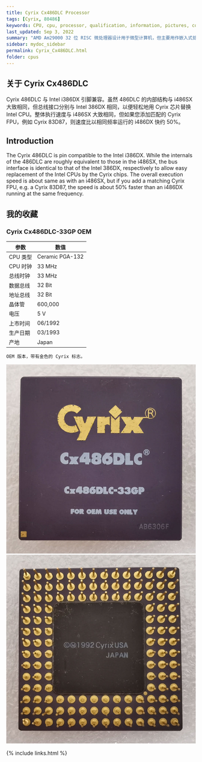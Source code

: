 ```yaml
---
title: Cyrix Cx486DLC Processor
tags: [Cyrix, 80486]
keywords: CPU, cpu, processor, qualification, information, pictures, core, frequency, chip packaging, packaging, cpu info, x86, collection, amd, cyrix, harris, ibm, idt, iit, intel, motorola, nec, sgs, sgs-thomson, siemens, ST, signetics, mhs, ti, texas instruments, ulsi, umc, weitek, zilog, 808x, 8085, 8088, 8086, 80188, 80186, 80286, 286, 80386, 386, i386, Am386, 386sx, 386dx, 486, i486, 586, 486sx, 486dx, overdrive, 487, pentium, 586, 5x86, 386dlc, 386slc, 486dx2, mmx, ppro, pentium-pro, pro, athlon, duron, z80, dirk oppelt, dirk, oppelt, engineering, sample, samples
last_updated: Sep 3, 2022
summary: "AMD Am29000 32 位 RISC 微处理器设计用于微型计算机，但主要用作嵌入式处理器。"
sidebar: mydoc_sidebar
permalink: Cyrix_Cx486DLC.html
folder: cpus
---
```


## 关于 Cyrix Cx486DLC

Cyrix 486DLC 与 Intel i386DX 引脚兼容。虽然 486DLC 的内部结构与 i486SX 大致相同，但总线接口分别与 Intel 386DX 相同，以便轻松地用 Cyrix 芯片替换 Intel CPU。整体执行速度与 i486SX 大致相同，但如果您添加匹配的 Cyrix FPU，例如 Cyrix 83D87，则速度比以相同频率运行的 i486DX 快约 50%。

## Introduction

The Cyrix 486DLC is pin compatible to the Intel i386DX. While the internals of the 486DLC are roughly equivalent to those in the i486SX, the bus interface is identical to that of the Intel 386DX, respectively to allow easy replacement of the Intel CPUs by the Cyrix chips. The overall execution speed is about same as with an i486SX, but if you add a matching Cyrix FPU, e.g. a Cyrix 83D87, the speed is about 50% faster than an i486DX running at the same frequency.

## 我的收藏

### Cyrix Cx486DLC-33GP OEM

| 参数 | 数值 |
| ------ | ------ |
| CPU 类型 | Ceramic PGA-132 |
| CPU 时钟 | 33 MHz |
| 总线时钟 | 33 MHz |
| 数据总线 | 32 Bit |
| 地址总线 | 32 Bit |
| 晶体管 | 600,000 |
| 电压 | 5 V |
| 上市时间 | 06/1992 |
| 生产日期 | 03/1993 |
| 产地 | Japan |

```
OEM 版本，带有金色的 Cyrix 标志。
```

![Cyrix Cx486DLC-33GP OEM 正面](/images/cpus/Cyrix/Cyrix_Cx486DLC-33GP_OEM_1.jpg)
![Cyrix Cx486DLC-33GP OEM 反面](/images/cpus/Cyrix/Cyrix_Cx486DLC-33GP_OEM_2.jpg)

{% include links.html %}
